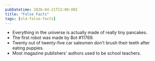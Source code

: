 ```yaml
---
pubDatetime: 2026-04-21T12:00:00Z
title: "False Facts"
tags: [old-false-facts]
---
```


- Everything in the universe is actually made of really tiny pancakes.
- The first robot was made by Bot #11769.
- Twenty out of twenty-five car salesmen don't brush their teeth after eating puppies.
- Most magazine publishers' authors used to be school teachers.
